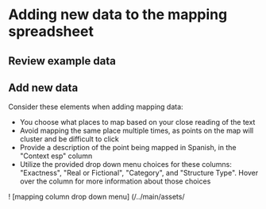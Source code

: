 # Adding new data to the mapping spreadsheet

## Review example data

## Add new data

Consider these elements when adding mapping data:
* You choose what places to map based on your close reading of the text
* Avoid mapping the same place multiple times, as points on the map will cluster and be difficult to click
* Provide a description of the point being mapped in Spanish, in the "Context esp" column
* Utilize the provided drop down menu choices for these columns: "Exactness", "Real or Fictional", "Category", and "Structure Type". Hover over the column for more information about those choices

! [mapping column drop down menu] (/../main/assets/
